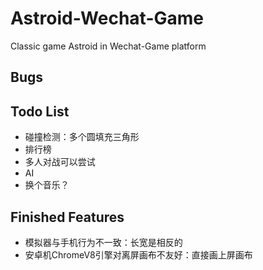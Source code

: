# Astroid-Wechat-Game
Classic game Astroid in Wechat-Game platform

## Bugs

## Todo List
- 碰撞检测：多个圆填充三角形
- 排行榜
- 多人对战可以尝试
- AI
- 换个音乐？

## Finished Features
- 模拟器与手机行为不一致：长宽是相反的
- 安卓机ChromeV8引擎对离屏画布不友好：直接画上屏画布
